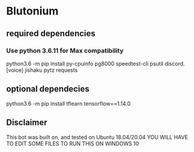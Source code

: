 # Blutonium

## required dependencies
### Use python 3.6.11 for Max compatibility 

python3.6 -m pip install py-cpuinfo pg8000 speedtest-cli psutil discord.\[voice] jishaku pytz requests

## optional dependecies 

python3.6 -m pip install tflearn tensorflow==1.14.0

## Disclaimer
This bot was built on, and tested on Ubuntu 18.04/20.04
YOU WILL HAVE TO EDIT SOME FILES TO RUN THIS ON WINDOWS 10
